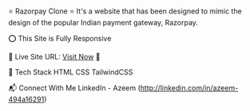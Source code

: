 ⭐ Razorpay Clone ⭐
It's a website that has been designed to mimic the design of the popular Indian payment gateway, Razorpay.

⭕ This Site is Fully Responsive


📌 Live Site URL: [Visit Now](https://razorpay.com/?utm_source=google&utm_medium=cpc&utm_campaign=RPSME-RPPerf-GSearchBrand-Prospect-Dweb-Core&utm_adgroup=brandsearch_core_exact&utm_content=RPSME-Brand-010223&utm_term=razorpay&utm_gclid=Cj0KCQjwjY64BhCaARIsAIfc7YawS1Ik4nmnNhKgbyyxFdjwJZIIrO6QA-naifcgbI-AFMdkoi8IbmQaAi4fEALw_wcB&utm_campaignID=400139470&utm_adgroupID=27293859910&utm_adID=689518700854&utm_network=g&utm_device=c&utm_matchtype=e&utm_devicemodel=&utm_adposition=&utm_location=9302258&gad_source=1&gclid=Cj0KCQjwjY64BhCaARIsAIfc7YawS1Ik4nmnNhKgbyyxFdjwJZIIrO6QA-naifcgbI-AFMdkoi8IbmQaAi4fEALw_wcB) 🚀

📌 Tech Stack
HTML  CSS  TailwindCSS 


📬 Connect With Me
LinkedIn - Azeem (http://linkedin.com/in/azeem-494a16291)
